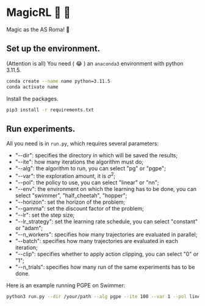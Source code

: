 # MagicRL :crystal_ball: :rocket:
Magic as the AS Roma! :wolf:

## Set up the environment.
(Attention is all) You need ( :joy: ) an `anaconda3` environment with python 3.11.5.
```bash
conda create --name name python=3.11.5
conda activate name
```

Install the packages.
```bash
pip3 install -r requirements.txt
```

## Run experiments.
All you need is in `run.py`, which requires several parameters:
- "--dir": specifies the directory in which will be saved the results;
- "--ite": how many iterations the algorithm must do;
- "--alg": the algorithm to run, you can select "pg" or "pgpe";
- "--var": the exploration amount, it is $\sigma^2$;
- "--pol": the policy to use, you can select "linear" or "nn";
- "--env": the environment on which the learning has to be done, you can select "swimmer", "half_cheetah", "hopper";
- "--horizon": set the horizon of the problem;
- "--gamma": set the discount factor of the problem;
- "--lr": set the step size;
- "--lr_strategy": set the learning rate schedule, you can select "constant" or "adam";
- "--n_workers": specifies how many trajectories are evaluated in parallel;
- "--batch": specifies how many trajectories are evaluated in each iteration;
- "--clip": specifies whether to apply action clipping, you can select "0" or "1";
- "--n_trials": specifies how many run of the same experiments has to be done.

Here is an example running PGPE on Swimmer:
```bash
python3 run.py --dir /your/path --alg pgpe --ite 100 --var 1 --pol linear --env swimmer --horizon 100 --gamma 1 --lr 0.1 --lr_strategy adam --n_workers 6 --clip 1 --batch 30 --n_trials 1
```


